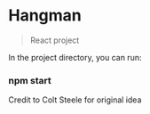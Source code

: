 # Hangman
> React project

In the project directory, you can run:
### npm start

Credit to Colt Steele for original idea